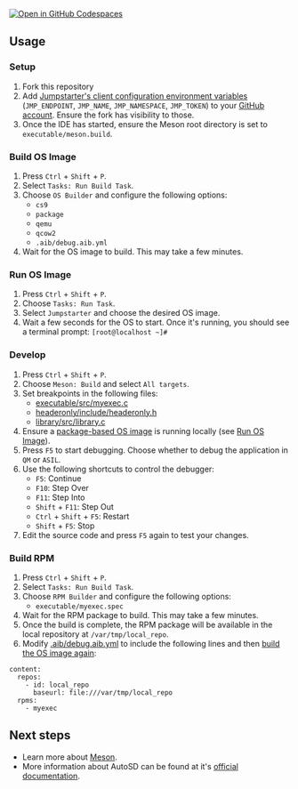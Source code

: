 [![Open in GitHub
Codespaces](https://github.com/codespaces/badge.svg)](https://codespaces.new/raballew/autosd?quickstart=1)

## Usage

### Setup

1.  Fork this repository
2.  Add [Jumpstarter's client configuration environment
variables](https://jumpstarter.dev/main/getting-started/configuration/files.html#client-configuration)
(`JMP_ENDPOINT`, `JMP_NAME`, `JMP_NAMESPACE`, `JMP_TOKEN`) to your [GitHub
account](https://github.com/settings/codespaces/secrets). Ensure the fork has
visibility to those.
2.  Once the IDE has started, ensure the Meson root directory is set to
    `executable/meson.build`.

### Build OS Image

1.  Press `Ctrl` + `Shift` + `P`.
2.  Select `Tasks: Run Build Task`.
3.  Choose `OS Builder` and configure the following options:
    *   `cs9`
    *   `package`
    *   `qemu`
    *   `qcow2`
    *   `.aib/debug.aib.yml`
4.  Wait for the OS image to build. This may take a few minutes.

### Run OS Image

1.  Press `Ctrl` + `Shift` + `P`.
2.  Choose `Tasks: Run Task`.
3.  Select `Jumpstarter` and choose the desired OS image.
4.  Wait a few seconds for the OS to start. Once it's running, you should see a
    terminal prompt: `[root@localhost ~]#`

### Develop

1.  Press `Ctrl` + `Shift` + `P`.
2.  Choose `Meson: Build` and select `All targets`.
3.  Set breakpoints in the following files:
    *   [executable/src/myexec.c](executable/src/myexec.c)
    *   [headeronly/include/headeronly.h](headeronly/include/headeronly.h)
    *   [library/src/library.c](library/src/library.c)
4.  Ensure a [package-based OS image](#build-os-image) is running locally (see
    [Run OS Image](#run-os-image)).
5.  Press `F5` to start debugging. Choose whether to debug the application in
    `QM` or `ASIL`.
6.  Use the following shortcuts to control the debugger:
    *   `F5`: Continue
    *   `F10`: Step Over
    *   `F11`: Step Into
    *   `Shift` + `F11`: Step Out
    *   `Ctrl` + `Shift` + `F5`: Restart
    *   `Shift` + `F5`: Stop
7.  Edit the source code and press `F5` again to test your changes.

### Build RPM

1.  Press `Ctrl` + `Shift` + `P`.
2.  Select `Tasks: Run Build Task`.
3.  Choose `RPM Builder` and configure the following options:
    *   `executable/myexec.spec`
4.  Wait for the RPM package to build. This may take a few minutes.
5.  Once the build is complete, the RPM package will be available in the local
    repository at `/var/tmp/local_repo`.
6.  Modify [.aib/debug.aib.yml](.aib/debug.aib.yml) to include the following
    lines and then [build the OS image again](#build-os-image):

```
content:
  repos:
    - id: local_repo
      baseurl: file:///var/tmp/local_repo
  rpms:
    - myexec
```

## Next steps

- Learn more about [Meson](docs/meson.md).
- More information about AutoSD can be found at it's [official
  documentation](https://sig.centos.org/automotive/getting-started/).
